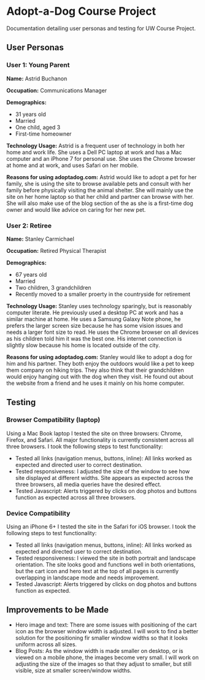 # Adopt-a-Dog Course Project
<p>Documentation detailing user personas and testing for UW Course Project.</p>
<h2>User Personas</h2>
<h3>User 1: Young Parent</h3>
<p><strong>Name:</strong> Astrid Buchanon</p>
<p><strong>Occupation:</strong> Communications Manager</p>
<p><strong>Demographics:</strong>
<ul>
  <li>31 years old</li>
  <li>Married</li>
  <li>One child, aged 3</li>
  <li>First-time homeowner</li>
</ul>
</p>
<p><strong>Technology Usage:</strong> Astrid is a frequent user of technology in both her home and work life.
She uses a Dell PC laptop at work and has a Mac computer and an iPhone 7 for personal use. She uses the Chrome browser
at home and at work, and uses Safari on her mobile.</p>
<p><strong>Reasons for using adoptadog.com:</strong> Astrid would like to adopt a pet for her family, she is using the site
to browse available pets and consult with her family before physically visiting the animal shelter. She will mainly use the
site on her home laptop so that her child and partner can browse with her. She will also make use of the blog section of the as
she is a first-time dog owner and would like advice on caring for her new pet.</p>
<h3>User 2: Retiree</h3>
<p><strong>Name:</strong> Stanley Carmichael</p>
<p><strong>Occupation:</strong> Retired Physical Therapist</p>
<p><strong>Demographics:</strong>
<ul>
  <li>67 years old</li>
  <li>Married</li>
  <li>Two children, 3 grandchildren</li>
  <li>Recently moved to a smaller proerty in the countryside for retirement</li>
</ul>
</p>
<p><strong>Technology Usage:</strong> Stanley uses technology sparingly, but is reasonably computer literate. He previously used
a desktop PC at work and has a similar machine at home. He uses a Samsung Galaxy Note phone, he prefers the larger screen size because he
has some vision issues and needs a larger font size to read. He uses the Chrome browser on all devices as his children told him it was the
best one. His internet connection is slightly slow because his home is located outside of the city.</p>
<p><strong>Reasons for using adoptadog.com:</strong> Stanley would like to adopt a dog for him and his partner. They both enjoy the outdoors
would like a pet to keep them company on hiking trips. They also think that their grandchildren would enjoy hanging out with the dog when
they visit. He found out about the website from a friend and he uses it mainly on his home computer.</p>
<h2>Testing</h2>
<h3>Browser Compatibility (laptop)</h3>
<p>Using a Mac Book laptop I tested the site on three browsers: Chrome, Firefox, and Safari. All major functionality is currently consistent across all three browsers. I took the following steps to test functionality:
<ul>
  <li>Tested all links (navigation menus, buttons, inline): All links worked as expected and directed user to correct destination.</li>
  <li>Tested responsiveness: I adjusted the size of the window to see how site displayed at different widths. Site appears as expected across the three browsers, all media queries have the desired effect.</li>
  <li>Tested Javascript: Alerts triggered by clicks on dog photos and buttons function as expected across all three browsers.</li>
</ul>
</p>
<h3>Device Compatibility</h3>
<p>Using an iPhone 6+ I tested the site in the Safari for iOS browser. I took the following steps to test functionality:
<ul>
  <li>Tested all links (navigation menus, buttons, inline): All links worked as expected and directed user to correct destination.</li>
  <li>Tested responsiveness: I viewed the site in both portrait and landscape orientation. The site looks good and functions well in both orientations, but the cart icon and hero text at the top of all pages is currently overlapping in landscape mode and needs improvement.</li>
  <li>Tested Javascript: Alerts triggered by clicks on dog photos and buttons function as expected.</li>
</ul>
</p>
<h2>Improvements to be Made</h2>
<ul>
  <li>Hero image and text: There are some issues with positioning of the cart icon as the browser window width is adjusted. I will work to find a better solution for the positioning fir smaller window widths so that it looks uniform across all sizes.</li>
  <li>Blog Posts: As the window width is made smaller on desktop, or is viewed on a mobile phone, the images become very small. I will work on adjusting the size of the images so that they adjust to smaller, but still visible, size at smaller screen/window widths.</li>
</ul>
